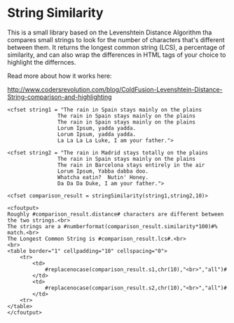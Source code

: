 ﻿# String Similarity

 This is a small library based on the Levenshtein Distance Algorithm tha compares small strings to look for the number of characters that's different between them.  It returns the longest common string (LCS), a percentage of similarity, and can also wrap the differences in HTML tags of your choice to highlight the differnces.

Read more about how it works here:

http://www.codersrevolution.com/blog/ColdFusion-Levenshtein-Distance-String-comparison-and-highlighting

```
<cfset string1 = "The rain in Spain stays mainly on the plains
				The rain in Spain stays mainly on the plains
				The rain in Spain stays mainly on the plains
				Lorum Ipsum, yadda yadda.
				Lorum Ipsum, yadda yadda.
				La La La La Luke, I am your father.">

<cfset string2 = "The rain in Madrid stays totally on the plains
				The rain in Spain stays mainly on the plains
				The rain in Barcelona stays entirely in the air
				Lorum Ipsum, Yabba dabba doo.
				Whatcha eatin?  Nutin' Honey.
				Da Da Da Duke, I am your father.">

<cfset comparison_result = stringSimilarity(string1,string2,10)>

<cfoutput>
Roughly #comparison_result.distance# characters are different between the two strings.<br>
The strings are a #numberformat(comparison_result.similarity*100)#% match.<br>
The Longest Common String is #comparison_result.lcs#.<br>
<br>
<table border="1" cellpadding="10" cellspacing="0">
	<tr>
		<td>
			#replacenocase(comparison_result.s1,chr(10),"<br>","all")#
		</td>
		<td>
			#replacenocase(comparison_result.s2,chr(10),"<br>","all")#
		</td>
	<tr>
</table>
</cfoutput>
```